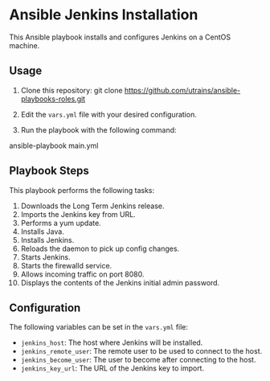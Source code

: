 # Ansible Jenkins Installation

This Ansible playbook installs and configures Jenkins on a CentOS machine. 

## Usage

1. Clone this repository: 
git clone https://github.com/utrains/ansible-playbooks-roles.git



2. Edit the `vars.yml` file with your desired configuration.

3. Run the playbook with the following command:

ansible-playbook  main.yml



## Playbook Steps

This playbook performs the following tasks:

1. Downloads the Long Term Jenkins release.
2. Imports the Jenkins key from URL.
3. Performs a yum update.
4. Installs Java.
5. Installs Jenkins.
6. Reloads the daemon to pick up config changes.
7. Starts Jenkins.
8. Starts the firewalld service.
9. Allows incoming traffic on port 8080.
10. Displays the contents of the Jenkins initial admin password.

## Configuration

The following variables can be set in the `vars.yml` file:

- `jenkins_host`: The host where Jenkins will be installed.
- `jenkins_remote_user`: The remote user to be used to connect to the host.
- `jenkins_become_user`: The user to become after connecting to the host.
- `jenkins_key_url`: The URL of the Jenkins key to import.


